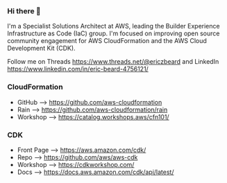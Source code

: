 ### Hi there 👋

I'm a Specialist Solutions Architect at AWS, leading the Builder Experience Infrastructure as Code (IaC) group. I'm focused on improving open source community engagement for AWS CloudFormation and the AWS Cloud Development Kit (CDK).

Follow me on Threads https://www.threads.net/@ericzbeard and LinkedIn https://www.linkedin.com/in/eric-beard-4756121/

### CloudFormation

- GitHub --> https://github.com/aws-cloudformation
- Rain --> https://github.com/aws-cloudformation/rain
- Workshop --> https://catalog.workshops.aws/cfn101/

### CDK

- Front Page --> https://aws.amazon.com/cdk/
- Repo --> https://github.com/aws/aws-cdk
- Workshop --> https://cdkworkshop.com/
- Docs --> https://docs.aws.amazon.com/cdk/api/latest/

